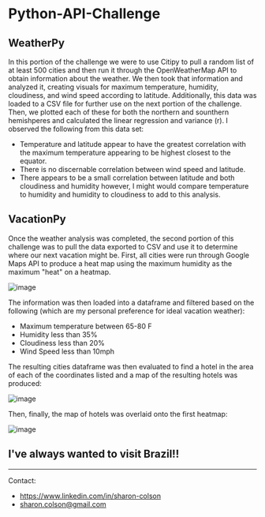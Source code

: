 # Python-API-Challenge

## WeatherPy

In this portion of the challenge we were to use Citipy to pull a random list of at least 500 cities and then run it through the OpenWeatherMap API to obtain information about the weather. We then took that information and analyzed it, creating visuals for maximum temperature, humidity, cloudiness, and wind speed according to latitude. Additionally, this data was loaded to a CSV file for further use on the next portion of the challenge. Then, we plotted each of these for both the northern and sounthern hemishperes and calculated the linear regression and variance (r). I observed the following from this data set:
* Temperature and latitude appear to have the greatest correlation with the maximum temperature appearing to be highest closest to the equator.
* There is no discernable correlation between wind speed and latitude.
* There appears to be a small correlation between latitude and both cloudiness and humidity however, I might would compare temperature to humidity and humidity to cloudiness to add to this analysis.

## VacationPy

Once the weather analysis was completed, the second portion of this challenge was to pull the data exported to CSV and use it to determine where our next vacation might be. First, all cities were run through Google Maps API to produce a heat map using the maximum humidity as the maximum "heat" on a heatmap.

![image](https://user-images.githubusercontent.com/83737584/127787857-11ef7413-350a-4006-8750-4942a748a585.png)

The information was then loaded into a dataframe and filtered based on the following (which are my personal preference for ideal vacation weather):
* Maximum temperature between 65-80 F
* Humidity less than 35%
* Cloudiness less than 20%
* Wind Speed less than 10mph

The resulting cities dataframe was then evaluated to find a hotel in the area of each of the coordinates listed and a map of the resulting hotels was produced:

![image](https://user-images.githubusercontent.com/83737584/127787925-2c38770b-80cb-4b9e-9a43-c5ed3388a230.png)

Then, finally, the map of hotels was overlaid onto the first heatmap:

![image](https://user-images.githubusercontent.com/83737584/127787974-59eb0340-4de8-4a47-9d09-bc039f662ae5.png)

## I've always wanted to visit Brazil!!

<hr>

Contact:

* https://www.linkedin.com/in/sharon-colson
* sharon.colson@gmail.com



